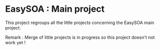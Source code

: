 # EasySOA : Main project

This project regroups all the little projects concerning the EasySOA main project.

Remark : Merge of little projects is in progress so this project doesn't not work yet !
